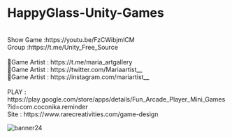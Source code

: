 # HappyGlass-Unity-Games
<br />
Show Game :https://youtu.be/FzCWibjmlCM<br />
Group :https://t.me/Unity_Free_Source<br /><br />
🎨Game Artist : https://t.me/maria_artgallery<br />
🎨Game Artist : https://twitter.com/Mariaartist__<br />
🎨Game Artist : https://instagram.com/mariartist__<br /><br />
PLAY : https://play.google.com/store/apps/details/Fun_Arcade_Player_Mini_Games?id=com.coconika.reminder<br />
Site : https://www.rarecreativities.com/game-design <br />

![banner24](https://user-images.githubusercontent.com/83016119/211334562-d38a1021-fab6-4bc2-83a6-c561bc65dc2a.png)

